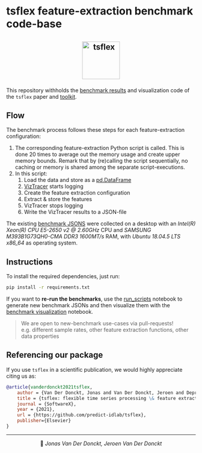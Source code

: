 # tsflex feature-extraction benchmark code-base

## <p align="center"> <a href="https://predict-idlab.github.io/tsflex/#benchmark"><img alt="tsflex" src="https://raw.githubusercontent.com/predict-idlab/tsflex/main/docs/_static/logo.png" height="100"></a></p>


This repository withholds the [benchmark results](https://predict-idlab.github.io/tsflex/#benchmark) and visualization code of the `tsflex` paper and [toolkit](https://github.com/predict-idlab/tsflex).

## Flow

The benchmark process follows these steps for each feature-extraction configuration:

1. The corresponding feature-extraction Python script is called. This is done 20 times to average out the memory usage and create upper memory bounds. Remark that by (re)calling the script sequentially, no caching or memory is shared among the separate script-executions.
2. In this script:
   1. Load the data and store as a [pd.DataFrame](https://pandas.pydata.org/docs/reference/api/pandas.DataFrame.html)
   2. [VizTracer](https://github.com/gaogaotiantian/viztracer) starts logging
   3. Create the feature extraction configuration
   4. Extract & store the features
   5. VizTracer stops logging
   6. Write the VizTracer results to a JSON-file

The existing [benchmark JSONS](code/benchmark_jsons/) were collected on a desktop with an *Intel(R) Xeon(R) CPU E5-2650 v2 @ 2.60GHz* CPU and *SAMSUNG M393B1G73QH0-CMA DDR3 1600MT/s* RAM, with *Ubuntu 18.04.5 LTS x86\_64* as operating system.


## Instructions

To install the required dependencies, just run:

```bash
pip install -r requirements.txt
```

If you want to **re-run the benchmarks**, use the [run_scripts](code/run_scripts.ipynb) notebook to generate new benchmark JSONs and then visualize them with the [benchmark visualization](code/benchmark_visualizations.ipynb) notebook.


> We are open to new-benchmark use-cases via pull-requests!<br>
> e.g. different sample rates, other feature extraction functions, other data properties


## Referencing our package

If you use `tsflex` in a scientific publication, we would highly appreciate citing us as:

```bibtex
@article{vanderdonckt2021tsflex,
    author = {Van Der Donckt, Jonas and Van Der Donckt, Jeroen and Deprost, Emiel and Van Hoecke, Sofie},
    title = {tsflex: flexible time series processing \& feature extraction},
    journal = {SoftwareX},
    year = {2021},
    url = {https://github.com/predict-idlab/tsflex},
    publisher={Elsevier}
}
```

---
<p align="center">
👤 <i>Jonas Van Der Donckt, Jeroen Van Der Donckt</i>
</p>
